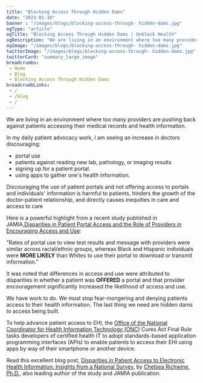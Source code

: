 ```yaml
--- 
title: "Blocking Access Through Hidden Dams"
date: "2023-01-10"
banner : "/images/blogs/blocking-access-through- hidden-dams.jpg"
ogType: "article"
ogTitle: "Blocking Access Through Hidden Dams | Unblock Health"
ogDescription: "We are living in an environment where too many providers are pushing back against patients accessing their medical records and health information."
ogImage: "/images/blogs/blocking-access-through- hidden-dams.jpg"
twitterImage: "/images/blogs/blocking-access-through- hidden-dams.jpg"
twitterCard: "summary_large_image"
breadcrumbs:
 - Home
 - Blog
 - Blocking Access Through Hidden Dams
breadcrumbLinks:
 - / 
 - /blog
 - / 
---
```


We are living in an environment where too many providers are pushing back against patients accessing their medical records and health information.

In my daily patient advocacy work, I am seeing an increase in doctors discouraging:

- portal use
- patients against reading new lab, pathology, or imaging results
- signing up for a patient portal.
- using apps to gather one's health information.

Discouraging the use of patient portals and not offering access to portals and individuals' information is harmful to patients, hinders the growth of the doctor-patient relationship, and directly causes inequities in care and access to care

Here is a powerful highlight from a recent study published in JAMIA,<a href="https://watermark.silverchair.com/ocac227.pdf?token=AQECAHi208BE49Ooan9kkhW_Ercy7Dm3ZL_9Cf3qfKAc485ysgAAAt4wggLaBgkqhkiG9w0BBwagggLLMIICxwIBADCCAsAGCSqGSIb3DQEHATAeBglghkgBZQMEAS4wEQQM3PO1uM49slIZ-65cAgEQgIICkSsuSXXt3OoEJCT7K0IeUTI3gda9YK1Mu0ooVdb1LKNYWhQro7xUnzs3W90ZJTxlChgpnZVvhafMevPFk5Rs7j9CdToPY9FOJ2kxiyuTGVfOL1qAx0Mw86jxS-8NtkVVxcEyylpWDbrQArEEUCjBT201kwcWaMlpoCKU3EodGX6ZaRqFYFfM0Crlr7DdotBLFVmDEEhyndElYJ0NsH6ZbvwAQEuL8CtjWuxiMjOUm6n-Ds_s2X7gDo1hsU3CdnYzZNadpmFC9yCTXUsik99f514ebxHVypXSF6JknPJCKvfJyAyObUl6t-QbejznefzMrcSk0D9w3IVkeyvtez6bcBXRipAb4gHzen77Ihj6pjdiWkIwnqWl5WijC5lDX8EyeM980tP7twJcfEBREc1q-iPQKy8TpP5B97h_Gw16cz7oVP4MROREtOBevY8kkEUxZPMPkV76YSVWdmA0IoT6m6mz8Wh-zb2nblkj8pcSQofqz58AUELR4LYqg2XeCyT_WGGaseUMRd884Q-fwgkLaUkkixIUZQSPv8QQ071xj-YqRrUGDjd7MXL2Rl8yUnlYLcHw-FIRv_Si1ePsjaGMoNanK99Wyo6G-dg7cLw2hpd1K2vFYvaQJXcT0tUGeClhlcofjwNJi0nlBzfcbAt1I0iQtmqbaLV5u3ivGTHaonVHIava8ItcWF6RWPQgOu2yrwsaiPU3Ie1SeYtzPYAlqNSfW5lee-BDJbN-fVYAOB0DeqatGKRNnrwXAAt-6O78WwSo6mqiyfWzZAeFKdqJdCNvEdrjizYzCXcFqkXWbJLPYHwsLyJj3eiRIczcUt8JNJjZI4Dh1JEcrflNSUZtBberJ20p0eYWH2ycSbXzQHIdDw" target="_blank">Disparities in Patient Portal Access and the Role of Providers in Encouraging Access and Use</a>:

"Rates of portal use to view test results and message with providers were similar across racial/ethnic groups, whereas Black and Hispanic individuals were **MORE LIKELY** than Whites to use their portal to download or transmit information."

It was noted that differences in access and use were attributed to disparities in whether a patient was **OFFERED** a portal and that provider encouragement significantly increased the likelihood of access and use.

We have work to do. We must stop fear-mongering and denying patients access to their health information. The last thing we need are hidden dams to access being built.

To help advance patient access to EHI, the <a href="https://www.linkedin.com/authwall?trk=bf&trkInfo=AQGzwcgieDa_hAAAAYWaK8GIOtfXm11ZDP5sJA4W6mSBNb8PWqSjcagHWUy7npRtlZKRu94eRZXqwrl49oMq_XR8VuyNAkg2QNIizwg5UpbRRWyi8ChtkalUYRh0Q2ttVjyvz48=&original_referer=&sessionRedirect=https%3A%2F%2Fwww.linkedin.com%2Fcompany%2Foffice-of-the-national-coordinator-for-health-information-technology%2F">Office of the National Coordinator for Health Information Technology (ONC)</a> Cures Act Final Rule tasks developers of certified health IT to adopt standards-based application programming interfaces (APIs) to enable patients to access their EHI using apps by way of their smartphone or another device.

Read this excellent blog post, <a href="https://www.healthit.gov/buzz-blog/health-it/disparities-in-patient-access-to-electronic-health-information-insights-from-a-national-survey">Disparities in Patient Access to Electronic Health Information: Insights from a National Survey</a>, by <a href="https://www.linkedin.com/authwall?trk=bf&trkInfo=AQE8i5jdM_E8jQAAAYWaLVuwvHTWCKZeuDwf8B5-uML4k1_2KLIsY1t-JPNRwSVrXQinGEPh0OTgKta8r29y1pTiF0Bz79sq6_C2nCPbuGBolxl7bwjPcHBKopmgYqKDfd-Feq8=&original_referer=&sessionRedirect=https%3A%2F%2Fwww.linkedin.com%2Fin%2FACoAABArwJ4B3SWKdNH3A7M616QrGenjuyDw3eE">Chelsea Richwine, Ph.D.</a>, also leading author of the study and JAMIA publication.